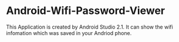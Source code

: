# Android-Wifi-Password-Viewer

This Application is created by Android Studio 2.1. It can show the wifi infomation which was saved in your Andriod phone. 
